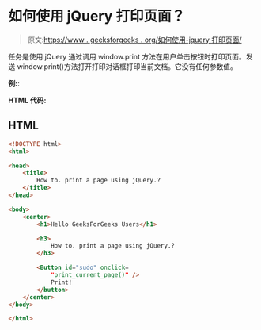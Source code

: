 # 如何使用 jQuery 打印页面？

> 原文:[https://www . geeksforgeeks . org/如何使用-jquery 打印页面/](https://www.geeksforgeeks.org/how-to-print-a-page-using-jquery/)

任务是使用 jQuery 通过调用 window.print 方法在用户单击按钮时打印页面。发送 window.print()方法打开打印对话框打印当前文档。它没有任何参数值。

**例:**:

**HTML 代码:**

## HTML

```html
<!DOCTYPE html>
<html>

<head>
    <title>
        How to. print a page using jQuery.?
    </title>
</head>

<body>
    <center>
        <h1>Hello GeeksForGeeks Users</h1>

        <h3>
            How to. print a page using jQuery.?
        </h3>

        <Button id="sudo" onclick=
            "print_current_page()" />
            Print!
        </button>
    </center>
</body>

</html>
```